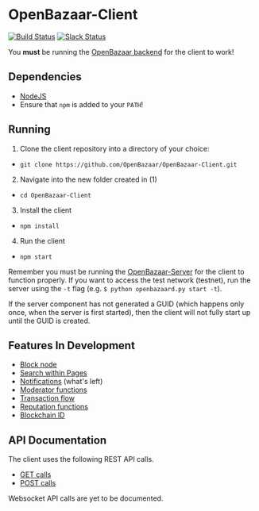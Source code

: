 # OpenBazaar-Client

[![Build Status](https://travis-ci.org/OpenBazaar/OpenBazaar-Client.svg)](https://travis-ci.org/OpenBazaar/OpenBazaar-Client)
[![Slack Status](https://openbazaar-slackin-drwasho.herokuapp.com/badge.svg)](https://openbazaar-slackin-drwasho.herokuapp.com)

You **must** be running the [OpenBazaar backend](https://github.com/OpenBazaar/OpenBazaar-Server) for the client to work!

Dependencies
-----------

- [NodeJS](https://nodejs.org/en/)
- Ensure that `npm` is added to your `PATH`!

Running
-------

1. Clone the client repository into a directory of your choice:
  - `git clone https://github.com/OpenBazaar/OpenBazaar-Client.git`
2. Navigate into the new folder created in (1)
  - `cd OpenBazaar-Client`
3. Install the client
  - `npm install`
4. Run the client
  - `npm start`

Remember you must be running the [OpenBazaar-Server](https://github.com/drwasho/OpenBazaar-Server) for the client to function properly. If you want to access the test network (testnet), run the server using the `-t` flag (e.g. `$ python openbazaard.py start -t`).

If the server component has not generated a GUID (which happens only once, when the server is first started), then the client will not fully start up until the GUID is created.

Features In Development
-----------

- [Block node](https://github.com/OpenBazaar/OpenBazaar-Client/issues/272)
- [Search within Pages](https://github.com/OpenBazaar/OpenBazaar-Client/issues/467)
- [Notifications](https://github.com/OpenBazaar/OpenBazaar-Client/issues/468) (what's left)
- [Moderator functions](https://github.com/OpenBazaar/OpenBazaar-Client/issues/470)
- [Transaction flow](https://github.com/OpenBazaar/OpenBazaar-Client/issues/471)
- [Reputation functions](https://github.com/OpenBazaar/OpenBazaar-Client/issues/472)
- [Blockchain ID](https://github.com/OpenBazaar/OpenBazaar-Client/issues/473)

API Documentation
-----------
The client uses the following REST API calls.
- [GET calls](https://gist.github.com/drwasho/742505589f62f6aa98b4)
- [POST calls](https://gist.github.com/drwasho/bd4b28a5a07c5a952e2f)

Websocket API calls are yet to be documented.
